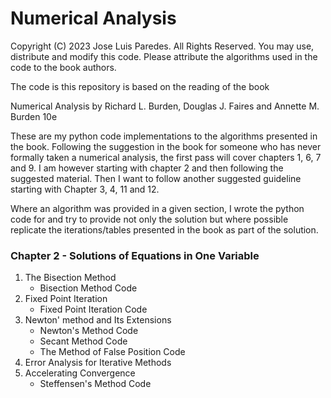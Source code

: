 # Numerical Analysis 

Copyright (C) 2023 Jose Luis Paredes. All Rights Reserved. You may use, distribute and modify this
code. Please attribute the algorithms used in the code to the book authors. 

The code is this repository is based on the reading of the book

Numerical Analysis by
Richard L. Burden, Douglas J. Faires and Annette M. Burden 10e

These are my python code implementations to the algorithms presented in the book. Following 
the suggestion in the book for someone who has never formally taken a numerical analysis,
the first pass will cover chapters 1, 6, 7 and 9. I am however starting with chapter 2 and then
following the suggested material. Then I want to follow another suggested guideline starting 
with Chapter 3, 4, 11 and 12.

Where an algorithm was provided in a given section, I wrote the python code for and try to 
provide not only the solution but where possible replicate the iterations/tables presented in the 
book as part of the solution.

### Chapter 2 - Solutions of Equations in One Variable

1. The Bisection Method
	- Bisection Method Code
1. Fixed Point Iteration
	- Fixed Point Iteration Code
1. Newton' method and Its Extensions
    - Newton's Method Code
    - Secant Method Code
    - The Method of False Position Code
1. Error Analysis for Iterative Methods
1. Accelerating Convergence
	- Steffensen's Method Code
